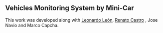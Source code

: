 ## Vehicles Monitoring System by Mini-Car

This work was developed along with [Leonardo León](https://github.com/leo2105), [Renato Castro](https://github.com/renatocastro33) , Jose Navio and Marco Capcha.
